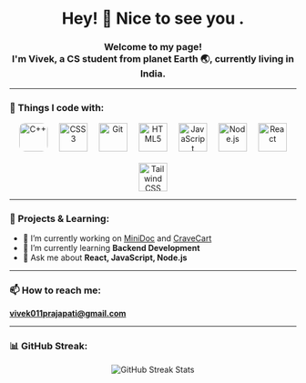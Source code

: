 <h1 align="center">Hey! 👋 Nice to see you .</h1>

<h3 align="center"> Welcome to my page!<br>I'm Vivek, a CS student from planet Earth 🌏, currently living in India.</h3>

---

<h3 align="left">🚀 Things I code with:</h3>

<p align="center" style="display: flex; flex-wrap: wrap; gap: 20px; justify-content: center;">
  <a href="https://www.w3schools.com/cpp/" target="_blank" rel="noreferrer">
    <img src="https://cdn.jsdelivr.net/gh/devicons/devicon/icons/cplusplus/cplusplus-original.svg" 
         alt="C++" width="50" height="50"
         style="transition: transform 0.3s, box-shadow 0.3s; border-radius: 10px;"
         onmouseover="this.style.transform='scale(1.2)'; this.style.boxShadow='0px 4px 12px rgba(0,0,0,0.3)'"
         onmouseout="this.style.transform='scale(1)'; this.style.boxShadow='none'"/>
  </a>
  <a href="https://www.w3schools.com/css/" target="_blank" rel="noreferrer">
    <img src="https://cdn.jsdelivr.net/gh/devicons/devicon/icons/css3/css3-original.svg" 
         alt="CSS3" width="50" height="50"
         style="transition: transform 0.3s, box-shadow 0.3s;"
         onmouseover="this.style.transform='scale(1.2)'; this.style.boxShadow='0px 4px 12px rgba(0,0,0,0.3)'"
         onmouseout="this.style.transform='scale(1)'; this.style.boxShadow='none'"/>
  </a>
  <a href="https://git-scm.com/" target="_blank" rel="noreferrer">
    <img src="https://cdn.jsdelivr.net/gh/devicons/devicon/icons/git/git-original.svg" 
         alt="Git" width="50" height="50"
         style="transition: transform 0.3s, box-shadow 0.3s;"
         onmouseover="this.style.transform='scale(1.2)'; this.style.boxShadow='0px 4px 12px rgba(0,0,0,0.3)'"
         onmouseout="this.style.transform='scale(1)'; this.style.boxShadow='none'"/>
  </a>
  <a href="https://www.w3.org/html/" target="_blank" rel="noreferrer">
    <img src="https://cdn.jsdelivr.net/gh/devicons/devicon/icons/html5/html5-original.svg" 
         alt="HTML5" width="50" height="50"
         style="transition: transform 0.3s, box-shadow 0.3s;"
         onmouseover="this.style.transform='scale(1.2)'; this.style.boxShadow='0px 4px 12px rgba(0,0,0,0.3)'"
         onmouseout="this.style.transform='scale(1)'; this.style.boxShadow='none'"/>
  </a>
  <a href="https://developer.mozilla.org/en-US/docs/Web/JavaScript" target="_blank" rel="noreferrer">
    <img src="https://cdn.jsdelivr.net/gh/devicons/devicon/icons/javascript/javascript-original.svg" 
         alt="JavaScript" width="50" height="50"
         style="transition: transform 0.3s, box-shadow 0.3s;"
         onmouseover="this.style.transform='scale(1.2)'; this.style.boxShadow='0px 4px 12px rgba(0,0,0,0.3)'"
         onmouseout="this.style.transform='scale(1)'; this.style.boxShadow='none'"/>
  </a>
  <a href="https://nodejs.org" target="_blank" rel="noreferrer">
    <img src="https://cdn.jsdelivr.net/gh/devicons/devicon/icons/nodejs/nodejs-original.svg" 
         alt="Node.js" width="50" height="50"
         style="transition: transform 0.3s, box-shadow 0.3s;"
         onmouseover="this.style.transform='scale(1.2)'; this.style.boxShadow='0px 4px 12px rgba(0,0,0,0.3)'"
         onmouseout="this.style.transform='scale(1)'; this.style.boxShadow='none'"/>
  </a>
  <a href="https://reactjs.org/" target="_blank" rel="noreferrer">
    <img src="https://cdn.jsdelivr.net/gh/devicons/devicon/icons/react/react-original.svg" 
         alt="React" width="50" height="50"
         style="transition: transform 0.3s, box-shadow 0.3s;"
         onmouseover="this.style.transform='scale(1.2)'; this.style.boxShadow='0px 4px 12px rgba(0,0,0,0.3)'"
         onmouseout="this.style.transform='scale(1)'; this.style.boxShadow='none'"/>
  </a>
  <a href="https://tailwindcss.com/" target="_blank" rel="noreferrer">
    <img src="https://cdn.jsdelivr.net/gh/devicons/devicon/icons/tailwindcss/tailwindcss-plain.svg" 
         alt="Tailwind CSS" width="50" height="50"
         style="transition: transform 0.3s, box-shadow 0.3s;"
         onmouseover="this.style.transform='scale(1.2)'; this.style.boxShadow='0px 4px 12px rgba(0,0,0,0.3)'"
         onmouseout="this.style.transform='scale(1)'; this.style.boxShadow='none'"/>
  </a>
</p>

---

### 💼 Projects & Learning:
- 🔭 I’m currently working on [MiniDoc](https://github.com/vivek-Prajapati011/MiniDoc) and [CraveCart](https://github.com/vivek-Prajapati011/CraveCart)  
- 🌱 I’m currently learning **Backend Development**  
- 💬 Ask me about **React, JavaScript, Node.js**  

---

### 📫 How to reach me:
**vivek011prajapati@gmail.com**

---

### 📊 GitHub Streak:
<p align="center">
  <img src="https://github-readme-streak-stats.herokuapp.com/?user=vivek-Prajapati011&theme=tokyonight" alt="GitHub Streak Stats" />
</p>

